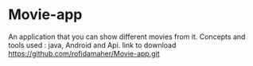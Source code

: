 # Movie-app
An application that you can show different movies from it.
Concepts and tools used : java, Android and Api.
link to download https://github.com/rofidamaher/Movie-app.git
